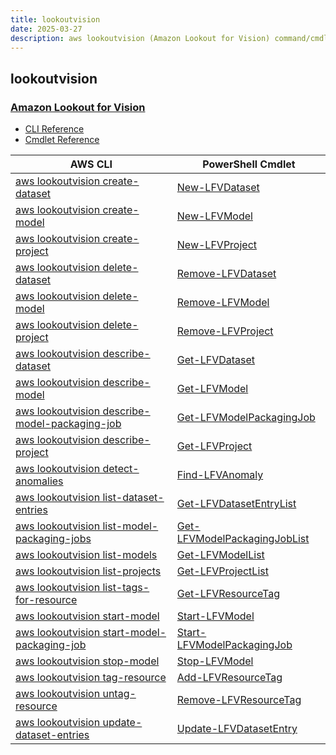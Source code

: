 ```yaml
---
title: lookoutvision
date: 2025-03-27
description: aws lookoutvision (Amazon Lookout for Vision) command/cmdlet list.
---
```


## lookoutvision

### [Amazon Lookout for Vision](https://aws.amazon.com/lookout-for-vision/)

* [CLI Reference](https://awscli.amazonaws.com/v2/documentation/api/latest/reference/lookoutvision/index.html)
* [Cmdlet Reference](https://docs.aws.amazon.com/powershell/latest/reference/items/LookoutforVision_cmdlets.html)

|AWS CLI|PowerShell Cmdlet|
|----|----|
|[aws lookoutvision create-dataset](https://awscli.amazonaws.com/v2/documentation/api/latest/reference/lookoutvision/create-dataset.html)|[New-LFVDataset](https://docs.aws.amazon.com/powershell/latest/reference/items/New-LFVDataset.html)|
|[aws lookoutvision create-model](https://awscli.amazonaws.com/v2/documentation/api/latest/reference/lookoutvision/create-model.html)|[New-LFVModel](https://docs.aws.amazon.com/powershell/latest/reference/items/New-LFVModel.html)|
|[aws lookoutvision create-project](https://awscli.amazonaws.com/v2/documentation/api/latest/reference/lookoutvision/create-project.html)|[New-LFVProject](https://docs.aws.amazon.com/powershell/latest/reference/items/New-LFVProject.html)|
|[aws lookoutvision delete-dataset](https://awscli.amazonaws.com/v2/documentation/api/latest/reference/lookoutvision/delete-dataset.html)|[Remove-LFVDataset](https://docs.aws.amazon.com/powershell/latest/reference/items/Remove-LFVDataset.html)|
|[aws lookoutvision delete-model](https://awscli.amazonaws.com/v2/documentation/api/latest/reference/lookoutvision/delete-model.html)|[Remove-LFVModel](https://docs.aws.amazon.com/powershell/latest/reference/items/Remove-LFVModel.html)|
|[aws lookoutvision delete-project](https://awscli.amazonaws.com/v2/documentation/api/latest/reference/lookoutvision/delete-project.html)|[Remove-LFVProject](https://docs.aws.amazon.com/powershell/latest/reference/items/Remove-LFVProject.html)|
|[aws lookoutvision describe-dataset](https://awscli.amazonaws.com/v2/documentation/api/latest/reference/lookoutvision/describe-dataset.html)|[Get-LFVDataset](https://docs.aws.amazon.com/powershell/latest/reference/items/Get-LFVDataset.html)|
|[aws lookoutvision describe-model](https://awscli.amazonaws.com/v2/documentation/api/latest/reference/lookoutvision/describe-model.html)|[Get-LFVModel](https://docs.aws.amazon.com/powershell/latest/reference/items/Get-LFVModel.html)|
|[aws lookoutvision describe-model-packaging-job](https://awscli.amazonaws.com/v2/documentation/api/latest/reference/lookoutvision/describe-model-packaging-job.html)|[Get-LFVModelPackagingJob](https://docs.aws.amazon.com/powershell/latest/reference/items/Get-LFVModelPackagingJob.html)|
|[aws lookoutvision describe-project](https://awscli.amazonaws.com/v2/documentation/api/latest/reference/lookoutvision/describe-project.html)|[Get-LFVProject](https://docs.aws.amazon.com/powershell/latest/reference/items/Get-LFVProject.html)|
|[aws lookoutvision detect-anomalies](https://awscli.amazonaws.com/v2/documentation/api/latest/reference/lookoutvision/detect-anomalies.html)|[Find-LFVAnomaly](https://docs.aws.amazon.com/powershell/latest/reference/items/Find-LFVAnomaly.html)|
|[aws lookoutvision list-dataset-entries](https://awscli.amazonaws.com/v2/documentation/api/latest/reference/lookoutvision/list-dataset-entries.html)|[Get-LFVDatasetEntryList](https://docs.aws.amazon.com/powershell/latest/reference/items/Get-LFVDatasetEntryList.html)|
|[aws lookoutvision list-model-packaging-jobs](https://awscli.amazonaws.com/v2/documentation/api/latest/reference/lookoutvision/list-model-packaging-jobs.html)|[Get-LFVModelPackagingJobList](https://docs.aws.amazon.com/powershell/latest/reference/items/Get-LFVModelPackagingJobList.html)|
|[aws lookoutvision list-models](https://awscli.amazonaws.com/v2/documentation/api/latest/reference/lookoutvision/list-models.html)|[Get-LFVModelList](https://docs.aws.amazon.com/powershell/latest/reference/items/Get-LFVModelList.html)|
|[aws lookoutvision list-projects](https://awscli.amazonaws.com/v2/documentation/api/latest/reference/lookoutvision/list-projects.html)|[Get-LFVProjectList](https://docs.aws.amazon.com/powershell/latest/reference/items/Get-LFVProjectList.html)|
|[aws lookoutvision list-tags-for-resource](https://awscli.amazonaws.com/v2/documentation/api/latest/reference/lookoutvision/list-tags-for-resource.html)|[Get-LFVResourceTag](https://docs.aws.amazon.com/powershell/latest/reference/items/Get-LFVResourceTag.html)|
|[aws lookoutvision start-model](https://awscli.amazonaws.com/v2/documentation/api/latest/reference/lookoutvision/start-model.html)|[Start-LFVModel](https://docs.aws.amazon.com/powershell/latest/reference/items/Start-LFVModel.html)|
|[aws lookoutvision start-model-packaging-job](https://awscli.amazonaws.com/v2/documentation/api/latest/reference/lookoutvision/start-model-packaging-job.html)|[Start-LFVModelPackagingJob](https://docs.aws.amazon.com/powershell/latest/reference/items/Start-LFVModelPackagingJob.html)|
|[aws lookoutvision stop-model](https://awscli.amazonaws.com/v2/documentation/api/latest/reference/lookoutvision/stop-model.html)|[Stop-LFVModel](https://docs.aws.amazon.com/powershell/latest/reference/items/Stop-LFVModel.html)|
|[aws lookoutvision tag-resource](https://awscli.amazonaws.com/v2/documentation/api/latest/reference/lookoutvision/tag-resource.html)|[Add-LFVResourceTag](https://docs.aws.amazon.com/powershell/latest/reference/items/Add-LFVResourceTag.html)|
|[aws lookoutvision untag-resource](https://awscli.amazonaws.com/v2/documentation/api/latest/reference/lookoutvision/untag-resource.html)|[Remove-LFVResourceTag](https://docs.aws.amazon.com/powershell/latest/reference/items/Remove-LFVResourceTag.html)|
|[aws lookoutvision update-dataset-entries](https://awscli.amazonaws.com/v2/documentation/api/latest/reference/lookoutvision/update-dataset-entries.html)|[Update-LFVDatasetEntry](https://docs.aws.amazon.com/powershell/latest/reference/items/Update-LFVDatasetEntry.html)|

